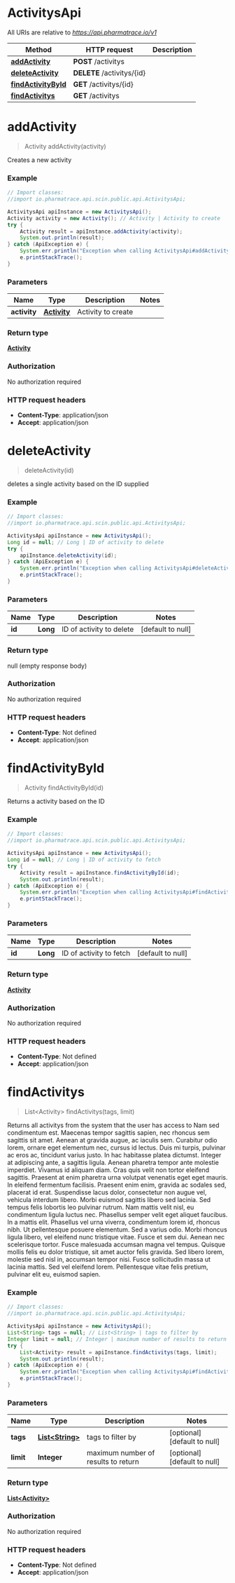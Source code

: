 # ActivitysApi

All URIs are relative to *https://api.pharmatrace.io/v1*

Method | HTTP request | Description
------------- | ------------- | -------------
[**addActivity**](ActivitysApi.md#addActivity) | **POST** /activitys | 
[**deleteActivity**](ActivitysApi.md#deleteActivity) | **DELETE** /activitys/{id} | 
[**findActivityById**](ActivitysApi.md#findActivityById) | **GET** /activitys/{id} | 
[**findActivitys**](ActivitysApi.md#findActivitys) | **GET** /activitys | 


<a name="addActivity"></a>
# **addActivity**
> Activity addActivity(activity)



Creates a new activity

### Example
```java
// Import classes:
//import io.pharmatrace.api.scin.public.api.ActivitysApi;

ActivitysApi apiInstance = new ActivitysApi();
Activity activity = new Activity(); // Activity | Activity to create
try {
    Activity result = apiInstance.addActivity(activity);
    System.out.println(result);
} catch (ApiException e) {
    System.err.println("Exception when calling ActivitysApi#addActivity");
    e.printStackTrace();
}
```

### Parameters

Name | Type | Description  | Notes
------------- | ------------- | ------------- | -------------
 **activity** | [**Activity**](Activity.md)| Activity to create |

### Return type

[**Activity**](Activity.md)

### Authorization

No authorization required

### HTTP request headers

 - **Content-Type**: application/json
 - **Accept**: application/json

<a name="deleteActivity"></a>
# **deleteActivity**
> deleteActivity(id)



deletes a single activity based on the ID supplied

### Example
```java
// Import classes:
//import io.pharmatrace.api.scin.public.api.ActivitysApi;

ActivitysApi apiInstance = new ActivitysApi();
Long id = null; // Long | ID of activity to delete
try {
    apiInstance.deleteActivity(id);
} catch (ApiException e) {
    System.err.println("Exception when calling ActivitysApi#deleteActivity");
    e.printStackTrace();
}
```

### Parameters

Name | Type | Description  | Notes
------------- | ------------- | ------------- | -------------
 **id** | **Long**| ID of activity to delete | [default to null]

### Return type

null (empty response body)

### Authorization

No authorization required

### HTTP request headers

 - **Content-Type**: Not defined
 - **Accept**: application/json

<a name="findActivityById"></a>
# **findActivityById**
> Activity findActivityById(id)



Returns a activity based on the ID

### Example
```java
// Import classes:
//import io.pharmatrace.api.scin.public.api.ActivitysApi;

ActivitysApi apiInstance = new ActivitysApi();
Long id = null; // Long | ID of activity to fetch
try {
    Activity result = apiInstance.findActivityById(id);
    System.out.println(result);
} catch (ApiException e) {
    System.err.println("Exception when calling ActivitysApi#findActivityById");
    e.printStackTrace();
}
```

### Parameters

Name | Type | Description  | Notes
------------- | ------------- | ------------- | -------------
 **id** | **Long**| ID of activity to fetch | [default to null]

### Return type

[**Activity**](Activity.md)

### Authorization

No authorization required

### HTTP request headers

 - **Content-Type**: Not defined
 - **Accept**: application/json

<a name="findActivitys"></a>
# **findActivitys**
> List&lt;Activity&gt; findActivitys(tags, limit)



Returns all activitys from the system that the user has access to Nam sed condimentum est. Maecenas tempor sagittis sapien, nec rhoncus sem sagittis sit amet. Aenean at gravida augue, ac iaculis sem. Curabitur odio lorem, ornare eget elementum nec, cursus id lectus. Duis mi turpis, pulvinar ac eros ac, tincidunt varius justo. In hac habitasse platea dictumst. Integer at adipiscing ante, a sagittis ligula. Aenean pharetra tempor ante molestie imperdiet. Vivamus id aliquam diam. Cras quis velit non tortor eleifend sagittis. Praesent at enim pharetra urna volutpat venenatis eget eget mauris. In eleifend fermentum facilisis. Praesent enim enim, gravida ac sodales sed, placerat id erat. Suspendisse lacus dolor, consectetur non augue vel, vehicula interdum libero. Morbi euismod sagittis libero sed lacinia.  Sed tempus felis lobortis leo pulvinar rutrum. Nam mattis velit nisl, eu condimentum ligula luctus nec. Phasellus semper velit eget aliquet faucibus. In a mattis elit. Phasellus vel urna viverra, condimentum lorem id, rhoncus nibh. Ut pellentesque posuere elementum. Sed a varius odio. Morbi rhoncus ligula libero, vel eleifend nunc tristique vitae. Fusce et sem dui. Aenean nec scelerisque tortor. Fusce malesuada accumsan magna vel tempus. Quisque mollis felis eu dolor tristique, sit amet auctor felis gravida. Sed libero lorem, molestie sed nisl in, accumsan tempor nisi. Fusce sollicitudin massa ut lacinia mattis. Sed vel eleifend lorem. Pellentesque vitae felis pretium, pulvinar elit eu, euismod sapien. 

### Example
```java
// Import classes:
//import io.pharmatrace.api.scin.public.api.ActivitysApi;

ActivitysApi apiInstance = new ActivitysApi();
List<String> tags = null; // List<String> | tags to filter by
Integer limit = null; // Integer | maximum number of results to return
try {
    List<Activity> result = apiInstance.findActivitys(tags, limit);
    System.out.println(result);
} catch (ApiException e) {
    System.err.println("Exception when calling ActivitysApi#findActivitys");
    e.printStackTrace();
}
```

### Parameters

Name | Type | Description  | Notes
------------- | ------------- | ------------- | -------------
 **tags** | [**List&lt;String&gt;**](String.md)| tags to filter by | [optional] [default to null]
 **limit** | **Integer**| maximum number of results to return | [optional] [default to null]

### Return type

[**List&lt;Activity&gt;**](Activity.md)

### Authorization

No authorization required

### HTTP request headers

 - **Content-Type**: Not defined
 - **Accept**: application/json

